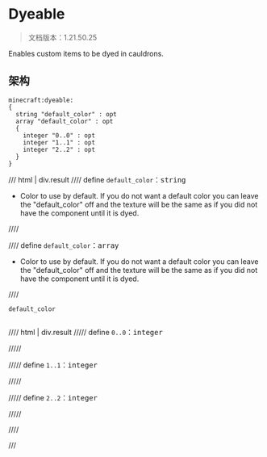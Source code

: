 # Dyeable

> 文档版本：1.21.50.25

Enables custom items to be dyed in cauldrons.

## 架构

```mcschema
minecraft:dyeable:
{
  string "default_color" : opt
  array "default_color" : opt
  {
    integer "0..0" : opt
    integer "1..1" : opt
    integer "2..2" : opt
  }
}

```

/// html | div.result
//// define
`default_color`：<samp>string</samp>

- Color to use by default. If you do not want a default color you can leave the "default_color" off and the texture will be the same as if you did not have the component until it is dyed.


////


//// define
`default_color`：<samp>array</samp>

- Color to use by default. If you do not want a default color you can leave the "default_color" off and the texture will be the same as if you did not have the component until it is dyed.


////

<div class="language-text highlight"><span class="filename"><code>default_color</code></span><pre id="__code_1"><span></span></pre></div>

//// html | div.result
///// define
`0..0`：<samp>integer</samp>


/////


///// define
`1..1`：<samp>integer</samp>


/////


///// define
`2..2`：<samp>integer</samp>


/////


////



///

